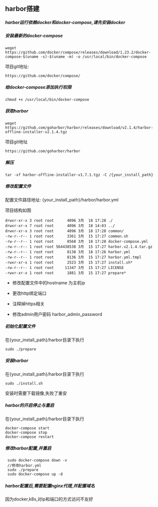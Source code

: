 ## harbor搭建

##### harbor运行依赖docker和docker-compose,请先安装docker

##### 安装最新的docker-compose

```
weget https://github.com/docker/compose/releases/download/1.23.2/docker-compose-$(uname -s)-$(uname -m) -o /usr/local/bin/docker-compose
```

项目git地址:

```
https://github.com/docker/compose/
```

##### 给docker-compose添加执行权限

```
chmod +x /usr/local/bin/docker-compose
```

##### 获取harbor

```
weget https://github.com/goharbor/harbor/releases/download/v2.1.4/harbor-offline-installer-v2.1.4.tgz
```

项目git地址

```
https://github.com/goharbor/harbor
```

##### 解压

```
tar -xf harbor-offline-installer-v1.7.1.tgz -C /{your_install_path}
```

##### 修改配置文件

配置文件路径地址: {your_install_path}/harbor/harbor.yml

项目结构如图

```
drwxr-xr-x 3 root root      4096 3月  18 17:28 ./
drwxr-xr-x 7 root root      4096 3月  18 14:03 ../
drwxr-xr-x 3 root root      4096 3月  18 17:28 common/
-rw-r--r-- 1 root root      3361 3月  15 17:27 common.sh
-rw-r--r-- 1 root root      8568 3月  18 17:28 docker-compose.yml
-rw-r--r-- 1 root root 564438538 3月  15 17:27 harbor.v2.1.4.tar.gz
-rw-r--r-- 1 root root      8138 3月  18 17:26 harbor.yml
-rw-r--r-- 1 root root      8136 3月  15 17:27 harbor.yml.tmpl
-rwxr-xr-x 1 root root      2523 3月  15 17:27 install.sh*
-rw-r--r-- 1 root root     11347 3月  15 17:27 LICENSE
-rwxr-xr-x 1 root root      1881 3月  15 17:27 prepare*

```

- 修改配置文件中的hostname 为主机ip

- 更改http绑定端口

- 注释掉https相关

- 修改admin用户密码 harbor_admin_password

##### 初始化配置文件

在{your_install_path}/harbor目录下执行

```
sudo ./prepare
```

##### 安装harbor

在{your_install_path}/harbor目录下执行

```
sudo ./install.sh
```

安装时需要下载镜像,失败了重安

##### harbor的开启停止与重启

在{your_install_path}/harbor目录下执行

```
docker-compose start
docker-compose stop
docker-compose restart
```

##### 修改harbor配置,并重启

```
 sudo docker-compose down -v 
 //修改harbor.yml
 sudo ./prepare
 sudo docker-compose up -d
```



##### harbor配置后,需要配置nginx代理,并配置域名

因为docker,k8s,对ip和端口的方式访问不友好